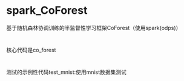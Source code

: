 # spark_CoForest
基于随机森林协调训练的半监督性学习框架CoForest（使用spark(odps)）
#
核心代码是co_forest
#
测试的示例性代码test_mnist:使用mnist数据集测试
